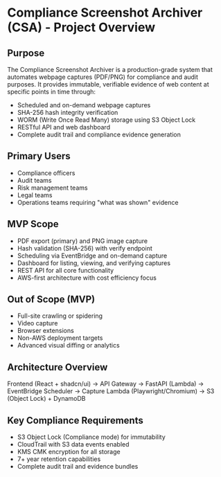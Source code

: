 # Compliance Screenshot Archiver (CSA) - Project Overview

## Purpose
The Compliance Screenshot Archiver is a production-grade system that automates webpage captures (PDF/PNG) for compliance and audit purposes. It provides immutable, verifiable evidence of web content at specific points in time through:

- Scheduled and on-demand webpage captures
- SHA-256 hash integrity verification
- WORM (Write Once Read Many) storage using S3 Object Lock
- RESTful API and web dashboard
- Complete audit trail and compliance evidence generation

## Primary Users
- Compliance officers
- Audit teams  
- Risk management teams
- Legal teams
- Operations teams requiring "what was shown" evidence

## MVP Scope
- PDF export (primary) and PNG image capture
- Hash validation (SHA-256) with verify endpoint
- Scheduling via EventBridge and on-demand capture
- Dashboard for listing, viewing, and verifying captures
- REST API for all core functionality
- AWS-first architecture with cost efficiency focus

## Out of Scope (MVP)
- Full-site crawling or spidering
- Video capture
- Browser extensions
- Non-AWS deployment targets
- Advanced visual diffing or analytics

## Architecture Overview
Frontend (React + shadcn/ui) → API Gateway → FastAPI (Lambda) → EventBridge Scheduler → Capture Lambda (Playwright/Chromium) → S3 (Object Lock) + DynamoDB

## Key Compliance Requirements
- S3 Object Lock (Compliance mode) for immutability
- CloudTrail with S3 data events enabled
- KMS CMK encryption for all storage
- 7+ year retention capabilities
- Complete audit trail and evidence bundles